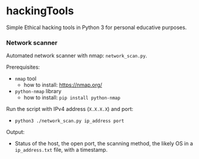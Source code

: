 # hackingTools

Simple Ethical hacking tools in Python 3 for personal educative purposes. 

### Network scanner

Automated network scanner with nmap: ```network_scan.py```.

Prerequisites:

- ```nmap``` tool
	- how to install: https://nmap.org/
- ```python-nmap``` library
	- how to install: ```pip install python-nmap```

Run the script with IPv4 address (```X.X.X.X```) and port:

- ```python3 ./network_scan.py ip_address port```

Output:

- Status of the host, the open port, the scanning method, the likely OS in a ```ip_address.txt``` file, with a timestamp.

